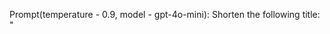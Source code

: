 
Prompt(temperature - 0.9, model - gpt-4o-mini):
Shorten the following title: "<title>" using its corresponding barrier as its theme: "<barrier>".
Updated title must be 50 to 60 characters optimized for SEO, no colon allowed, only output the updated title, nothing else.
Some example goal titles: No Time? Start Roller Derby with This Beginner's Guide, Conquering the Fear of Unused Roller Skates for Beginners,
Easily Understand Badminton Terms with This Beginner's Guide, Decoding Tae Bo Terms for Beginners Who Feel Lost, Boost Your Confidence and Start Kitesurfing Today, 
Play Pickleball with Confidence Even If You're Self-Conscious, Find Space to Start Stand Up Paddle Boarding Today, Start Zumba Today Even If You Feel Inflexible

Results:
Prompt(temperature - 0.9, model - gpt-4o-mini):
Shorten the following title: "<title>" using its corresponding barrier as its theme: "<barrier>".
Updated title must be 50 to 60 characters optimized for SEO, only output the updated title, nothing else.
Some example goal titles: No Time? Start Roller Derby with This Beginner's Guide, Conquering the Fear of Unused Roller Skates for Beginners,
Easily Understand Badminton Terms with This Beginner's Guide, Decoding Tae Bo Terms for Beginners Who Feel Lost, Boost Your Confidence and Start Kitesurfing Today, 
Play Pickleball with Confidence Even If You're Self-Conscious, Find Space to Start Stand Up Paddle Boarding Today, Start Zumba Today Even If You Feel Inflexible

Results:
Prompt(temperature - 0.9, model - gpt-4o-mini):
Shorten the following title: "<title>" using its corresponding barrier as its theme: "<barrier>".
Updated title must be 50 to 60 characters optimized for SEO, colons are not necessary, only output the updated title, nothing else.
Some example goal titles: No Time? Start Roller Derby with This Beginner's Guide, Conquering the Fear of Unused Roller Skates for Beginners,
Easily Understand Badminton Terms with This Beginner's Guide, Decoding Tae Bo Terms for Beginners Who Feel Lost, Boost Your Confidence and Start Kitesurfing Today, 
Play Pickleball with Confidence Even If You're Self-Conscious, Find Space to Start Stand Up Paddle Boarding Today, Start Zumba Today Even If You Feel Inflexible

Results:
Prompt(temperature - 0.9, model - gpt-4o-mini):
Shorten the following title: "<title>" using its corresponding barrier as its theme: "<barrier>".
Updated title must be 50 to 60 characters optimized for SEO, colons are not necessary, only output the updated title, nothing else.
Some example goal titles: No Time? Start Roller Derby with This Beginner's Guide, Conquering the Fear of Unused Roller Skates for Beginners,
Easily Understand Badminton Terms with This Beginner's Guide, Decoding Tae Bo Terms for Beginners Who Feel Lost, Boost Your Confidence and Start Kitesurfing Today, 
Play Pickleball with Confidence Even If You're Self-Conscious, Find Space to Start Stand Up Paddle Boarding Today, Start Zumba Today Even If You Feel Inflexible

Results:Navigating Towards Hope: Orienteering for Overcoming Depression (1) -->
Overcoming Depression: Navigate Hope Through Orienteering


Prompt(temperature - 0.9, model - gpt-4o-mini):
Shorten the following title: "<title>" using its corresponding barrier as its theme: "<barrier>".
Updated title must be 50 to 60 characters optimized for SEO, colons are not necessary, only output the updated title, nothing else.
Some example goal titles: No Time? Start Roller Derby with This Beginner's Guide, Conquering the Fear of Unused Roller Skates for Beginners,
Easily Understand Badminton Terms with This Beginner's Guide, Decoding Tae Bo Terms for Beginners Who Feel Lost, Boost Your Confidence and Start Kitesurfing Today, 
Play Pickleball with Confidence Even If You're Self-Conscious, Find Space to Start Stand Up Paddle Boarding Today, Start Zumba Today Even If You Feel Inflexible

Results:Navigating Towards Hope: Orienteering for Overcoming Depression (1) -->
hello test


Prompt(temperature - 0.9, model - gpt-4o-mini):
Shorten the following title: "<title>" using its corresponding barrier as its theme: "<barrier>".
Updated title must be 50 to 60 characters optimized for SEO, colons are not necessary, only output the updated title, nothing else.
Some example goal titles: No Time? Start Roller Derby with This Beginner's Guide, Conquering the Fear of Unused Roller Skates for Beginners,
Easily Understand Badminton Terms with This Beginner's Guide, Decoding Tae Bo Terms for Beginners Who Feel Lost, Boost Your Confidence and Start Kitesurfing Today, 
Play Pickleball with Confidence Even If You're Self-Conscious, Find Space to Start Stand Up Paddle Boarding Today, Start Zumba Today Even If You Feel Inflexible

Results:Navigating Towards Hope: Orienteering for Overcoming Depression (1) -->
Overcoming Depression: A Guide to Finding Hope and Healing

